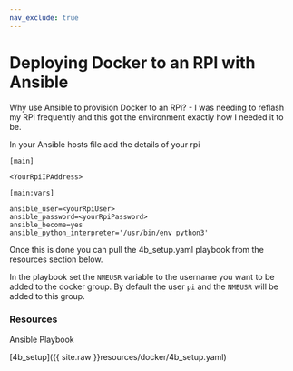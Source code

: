 ```yaml
---
nav_exclude: true
---
```

# Deploying Docker to an RPI with Ansible

Why use Ansible to provision Docker to an RPi? - I was needing to reflash my RPi frequently and this got the environment exactly how I needed it to be.

In your Ansible hosts file add the details of your rpi

```
[main]

<YourRpiIPAddress>

[main:vars]

ansible_user=<yourRpiUser>
ansible_password=<yourRpiPassword>
ansible_become=yes
ansible_python_interpreter='/usr/bin/env python3'
```

Once this is done you can pull the 4b_setup.yaml playbook from the resources section below.

In the playbook set the `NMEUSR` variable to the username you want to be added to the docker group. By default the user `pi` and the `NMEUSR` will be added to this group. 

### Resources

Ansible Playbook

[4b_setup]({{ site.raw }}resources/docker/4b_setup.yaml)